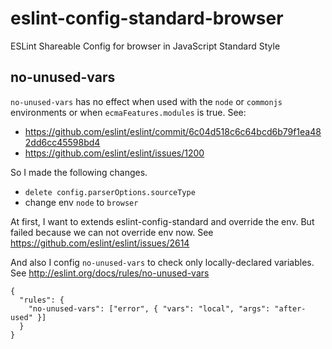 <!--
@Author: Zhang Yingya(hzzhangyingya) <zyy>
@Date:   2016-07-26T09:40:38+08:00
@Email:  zyy7259@gmail.com
@Last modified by:   zyy
@Last modified time: 2016-07-26T11:25:42+08:00
-->

# eslint-config-standard-browser
ESLint Shareable Config for browser in JavaScript Standard Style

## no-unused-vars

`no-unused-vars` has no effect when used with the `node` or `commonjs` environments or when `ecmaFeatures.modules` is true. See:
- https://github.com/eslint/eslint/commit/6c04d518c6c64bcd6b79f1ea482dd6cc45598bd4
- https://github.com/eslint/eslint/issues/1200

So I made the following changes.

- `delete config.parserOptions.sourceType`
- change env `node` to `browser`

At first, I want to extends eslint-config-standard and override the env. But failed because we can not override env now. See https://github.com/eslint/eslint/issues/2614

And also I config `no-unused-vars` to check only locally-declared variables. See http://eslint.org/docs/rules/no-unused-vars

```
{
  "rules": {
    "no-unused-vars": ["error", { "vars": "local", "args": "after-used" }]
  }
}
```
